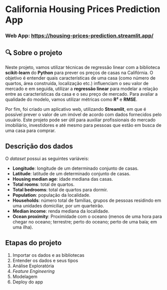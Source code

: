 # **California Housing Prices Prediction App**
### Web App: https://housing-prices-prediction.streamlit.app/

## 🔍 Sobre o projeto
 
Neste projeto, vamos utilizar técnicas de regressão linear com a biblioteca **scikit-learn** do **Python** para prever os preços de casas na Califórnia. 
O objetivo é entender quais características de uma casa (como número de quartos, área construída, localização etc.) influenciam o seu valor de mercado e em seguida, utilizar a **regressão linear** para modelar a relação entre as características da casa e o seu preço de mercado. Para avaliar a qualidade do modelo, vamos utilizar métricas como **R²** e **RMSE**.

Por fim, foi criado um aplicativo web, utilizando **Streamlit**, em que é possível prever o valor de um imóvel de acordo com dados fornecidos pelo usuário. Este projeto pode ser útil para auxiliar profissionais do mercado imobiliário, investidores e até mesmo para pessoas que estão em busca de uma casa para comprar.

## Descrição dos dados

O *dataset* possui as seguintes variáveis:

- **Longitude**: longitude de um determinado conjunto de casas.
- **Latitude**: latitude de um determinado conjunto de casas.
- **Housing median age**: idade mediana das casas.
- **Total rooms**: total de quartos.
- **Total bedrooms**: total de quartos para dormir.
- **Population**: população da localidade.
- **Households**: número total de famílias, grupos de pessoas residindo em uma unidades domiciliar, por um quarteirão.
- **Median income**: renda mediana da localidade.
- **Ocean proximity**: Proximidade com o oceano (menos de uma hora para chegar no oceano; terrestre; perto do oceano; perto de uma baía; em uma ilha).

## Etapas do projeto

1. Importar os dados e as bibliotecas
2. Entender os dados e seus tipos
3. Análise Exploratória
4. *Feature Engineering*
5. Modelagem
6. Deploy do app
